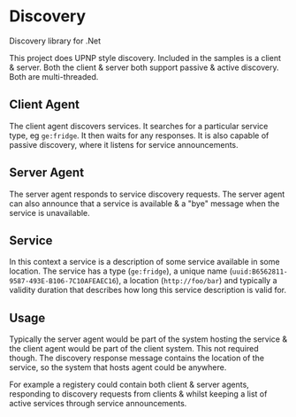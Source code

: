 Discovery
=========

Discovery library for .Net

This project does UPNP style discovery. Included in the samples is a client & server. Both the client & server both support passive & active discovery. Both are multi-threaded.

Client Agent
------
The client agent discovers services. It searches for a particular service type, eg `ge:fridge`. It then waits for any responses. It is also capable of passive discovery, where it listens for service announcements.

Server Agent
-----
The server agent responds to service discovery requests. The server agent can also announce that a service is available & a "bye" message when the service is unavailable.

Service
-----
In this context a service is a description of some service available in some location. The service has a type (`ge:fridge`), a unique name (`uuid:B6562811-9587-493E-B106-7C10AFEAEC16`), a location (`http://foo/bar`) and typically a validity duration that describes how long this service description is valid for.

Usage
----
Typically the server agent would be part of the system hosting the service & the client agent would be part of the client system. This not required though. The discovery response message contains the location of the service, so the system that hosts agent could be anywhere.

For example a registery could contain both client & server agents, responding to discovery requests from clients & whilst keeping a list of active services through service announcements.
